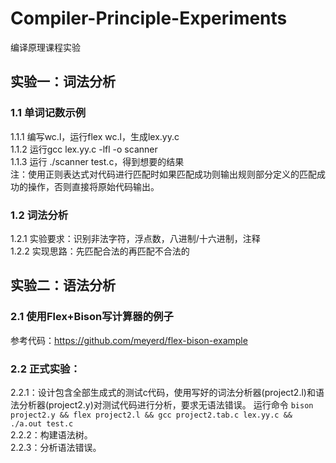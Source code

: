 # Compiler-Principle-Experiments
编译原理课程实验

## 实验一：词法分析
### 1.1 单词记数示例
1.1.1 编写wc.l，运行flex wc.l，生成lex.yy.c<br>
1.1.2 运行gcc lex.yy.c -lfl -o scanner<br>
1.1.3 运行 ./scanner test.c，得到想要的结果<br>
注：使用正则表达式对代码进行匹配时如果匹配成功则输出规则部分定义的匹配成功的操作，否则直接将原始代码输出。
### 1.2 词法分析
1.2.1 实验要求：识别非法字符，浮点数，八进制/十六进制，注释<br>
1.2.2 实现思路：先匹配合法的再匹配不合法的<br>


## 实验二：语法分析
### 2.1 使用Flex+Bison写计算器的例子 
参考代码：https://github.com/meyerd/flex-bison-example
### 2.2 正式实验：
2.2.1：设计包含全部生成式的测试c代码，使用写好的词法分析器(project2.l)和语法分析器(project2.y)对测试代码进行分析，要求无语法错误。
运行命令 `bison project2.y && flex project2.l && gcc project2.tab.c lex.yy.c && ./a.out test.c`<br>
2.2.2：构建语法树。<br>
2.2.3：分析语法错误。<br>